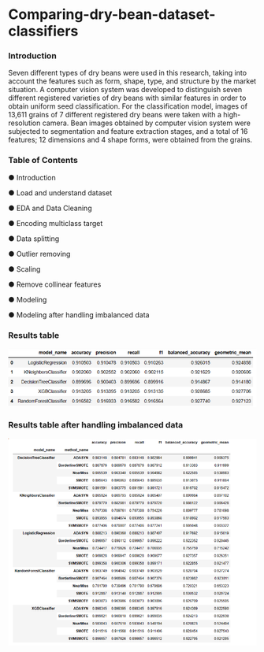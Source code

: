 # Comparing-dry-bean-dataset-classifiers

### Introduction
Seven different types of dry beans were used in this research, taking into account the features such as form, shape, type, and structure by the market situation. A computer vision system was developed to distinguish seven different registered varieties of dry beans with similar features in order to obtain uniform seed classification. For the classification model, images of 13,611 grains of 7 different registered dry beans were taken with a high-resolution camera. Bean images obtained by computer vision system were subjected to segmentation and feature extraction stages, and a total of 16 features; 12 dimensions and 4 shape forms, were obtained from the grains.
### Table of Contents
&#9679; Introduction

&#9679; Load and understand dataset

&#9679; EDA and Data Cleaning

&#9679; Encoding multiclass target

&#9679; Data splitting

&#9679; Outlier removing

&#9679; Scaling

&#9679; Remove collinear features

&#9679; Modeling

&#9679; Modeling after handling imbalanced data

### Results table
![My Image](https://github.com/ShikhamirovSarkhan/Comparing-dry-bean-dataset-classifiers/blob/edd2ab4dffcbd0e78b067a4d8af0d35153ab157f/results%20table.png)

### Results table after handling imbalanced data
![My Image](https://github.com/ShikhamirovSarkhan/Comparing-dry-bean-dataset-classifiers/blob/f6f8cca1d1a29bc51d6fb0256d2bd7319f712d7f/results%20table3.png)
